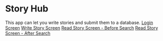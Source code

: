 # Story Hub
This app can let you write stories and submit them to a database.
[Login Screen](https://drive.google.com/file/d/12sHNp-EBrZVXcUHFrwxbv6g2Rqh3IU_6/view?usp=sharing)
[Write Story Screen](https://drive.google.com/file/d/16MFsJYRT4jyqVzcL8mS5JqME0hAnN0px/view?usp=sharing)
[Read Story Screen - Before Search](https://drive.google.com/file/d/1PNToUkPZLSF91gzSmAtirEVnwQo2YAyv/view?usp=sharing)
[Read Story Screen - After Search](https://drive.google.com/file/d/1ZXCTZJCEz-z5s_x0_i7i6Gp6mGGOfamU/view?usp=sharing)